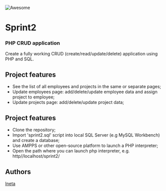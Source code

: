 ![Awesome](https://cdn.rawgit.com/sindresorhus/awesome/d7305f38d29fed78fa85652e3a63e154dd8e8829/media/badge.svg)

# Sprint2
### PHP CRUD application

Create a fully working CRUD (create/read/update/delete) application using PHP and SQL.

## Project features
- See the list of all employees and projects in the same or separate pages;
- Update employees page: add/delete/update employee data and assign project to employee;
- Update projects page: add/delete/update project data;

## Project features
- Clone the repository;
- Import 'sprint2.sql' script into local SQL Server (e.g MySQL Workbench) and create a database; 
- Use AMPPS or other open-source platform to launch a PHP interpreter;
- Open the path where you can launch php interpreter, e.g. http//localhost/sprint2/


## Authors
[Ineta](https://github.com/InetaVei)
